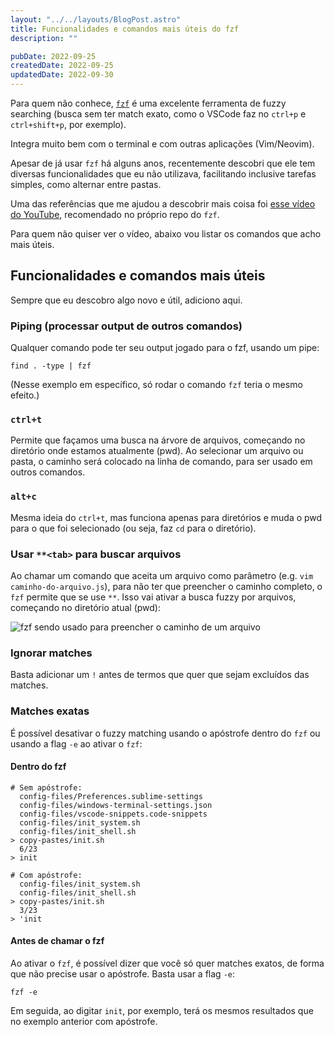 ```yaml
---
layout: "../../layouts/BlogPost.astro"
title: Funcionalidades e comandos mais úteis do fzf
description: ""

pubDate: 2022-09-25
createdDate: 2022-09-25
updatedDate: 2022-09-30
---
```


Para quem não conhece, [`fzf`](https://github.com/junegunn/fzf) é uma excelente
ferramenta de fuzzy searching (busca sem ter match exato, como o VSCode faz no
`ctrl+p` e `ctrl+shift+p`, por exemplo).

Integra muito bem com o terminal e com outras aplicações (Vim/Neovim).

Apesar de já usar `fzf` há alguns anos, recentemente descobri que ele tem
diversas funcionalidades que eu não utilizava, facilitando inclusive tarefas
simples, como alternar entre pastas.

Uma das referências que me ajudou a descobrir mais coisa foi
[esse vídeo do YouTube](https://www.youtube.com/watch?v=qgG5Jhi_Els),
recomendado no próprio repo do `fzf`.

Para quem não quiser ver o vídeo, abaixo vou listar os comandos que acho mais
úteis.

## Funcionalidades e comandos mais úteis

Sempre que eu descobro algo novo e útil, adiciono aqui.

### Piping (processar output de outros comandos)

Qualquer comando pode ter seu output jogado para o fzf, usando um pipe:

```shell
find . -type | fzf
```

(Nesse exemplo em específico, só rodar o comando `fzf` teria o mesmo efeito.)

### `ctrl+t`

Permite que façamos uma busca na árvore de arquivos, começando no diretório onde
estamos atualmente (pwd). Ao selecionar um arquivo ou pasta, o caminho será
colocado na linha de comando, para ser usado em outros comandos.

### `alt+c`

Mesma ideia do `ctrl+t`, mas funciona apenas para diretórios e muda o pwd para o
que foi selecionado (ou seja, faz `cd` para o diretório).

### Usar `**<tab>` para buscar arquivos

Ao chamar um comando que aceita um arquivo como parâmetro (e.g.
`vim caminho-do-arquivo.js`), para não ter que preencher o caminho completo, o
`fzf` permite que se use `**`. Isso vai ativar a busca fuzzy por arquivos,
começando no diretório atual (pwd):

![fzf sendo usado para preencher o caminho de um arquivo](/fzf-double-star.png)

### Ignorar matches

Basta adicionar um `!` antes de termos que quer que sejam excluídos das matches.

### Matches exatas

É possível desativar o fuzzy matching usando o apóstrofe dentro do `fzf` ou
usando a flag `-e` ao ativar o `fzf`:

#### Dentro do fzf

```shell
# Sem apóstrofe:
  config-files/Preferences.sublime-settings
  config-files/windows-terminal-settings.json
  config-files/vscode-snippets.code-snippets
  config-files/init_system.sh
  config-files/init_shell.sh
> copy-pastes/init.sh
  6/23
> init

# Com apóstrofe:
  config-files/init_system.sh
  config-files/init_shell.sh
> copy-pastes/init.sh
  3/23
> 'init
```

#### Antes de chamar o fzf

Ao ativar o `fzf`, é possível dizer que você só quer matches exatos, de forma
que não precise usar o apóstrofe. Basta usar a flag `-e`:

```shell
fzf -e
```

Em seguida, ao digitar `init`, por exemplo, terá os mesmos resultados que no
exemplo anterior com apóstrofe.
